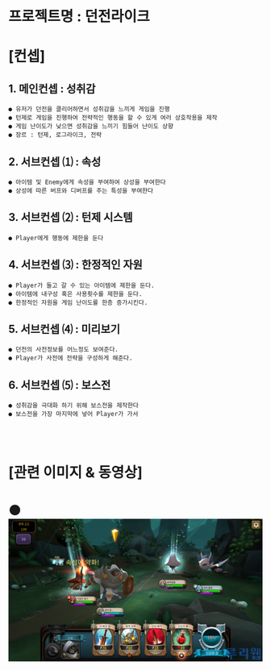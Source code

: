 # 프로젝트명 : 던전라이크  
# [컨셉]  
## 1. 메인컨셉 :  성취감  
    ● 유저가 던전을 클리어하면서 성취감을 느끼게 게임을 진행  
    ● 턴제로 게임을 진행하여 전략적인 행동을 할 수 있게 여러 상호작용을 제작
    ● 게임 난이도가 낮으면 성취감을 느끼기 힘들어 난이도 상향 
    ● 장르 : 턴제, 로그라이크, 전략  

      
## 2. 서브컨셉 ⑴ : 속성  
    ● 아이템 및 Enemy에게 속성을 부여하여 상성을 부여한다
    ● 상성에 따른 버프와 디버프를 주는 특성을 부여한다
## 3. 서브컨셉 ⑵ : 턴제 시스템  
    ● Player에게 행동에 제한을 둔다
## 4. 서브컨셉 ⑶ : 한정적인 자원  
    ● Player가 들고 갈 수 있는 아이템에 제한을 둔다.
    ● 아이템에 내구성 혹은 사용횟수를 제한을 둔다. 
    ● 한정적인 자원을 게임 난이도를 한층 증가시킨다.
## 5. 서브컨셉 ⑷ : 미리보기 
    ● 던전의 사전정보를 어느정도 보여준다.
    ● Player가 사전에 전략을 구성하게 해준다.
## 6. 서브컨셉 ⑸ : 보스전
    ● 성취감을 극대화 하기 위해 보스전을 제작한다
    ● 보스전을 가장 마지막에 넣어 Player가 가서

<br><br>

# [관련 이미지 & 동영상]  
#  ● <img src = "./img/bh_01.jpg">
